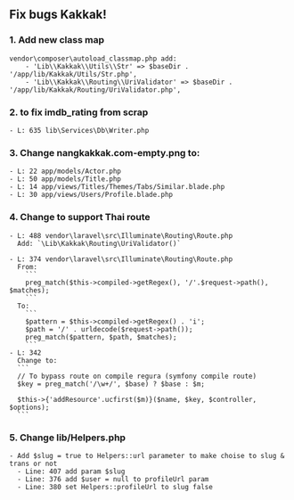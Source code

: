 Fix bugs Kakkak!
--------------

### 1. Add new class map
    vendor\composer\autoload_classmap.php add:
        - 'Lib\\Kakkak\\Utils\\Str' => $baseDir . '/app/lib/Kakkak/Utils/Str.php',
        - 'Lib\\Kakkak\\Routing\\UriValidator' => $baseDir . '/app/lib/Kakkak/Routing/UriValidator.php',

### 2. to fix imdb_rating from scrap
    - L: 635 lib\Services\Db\Writer.php

### 3. Change nangkakkak.com-empty.png to:
    - L: 22 app/models/Actor.php
    - L: 50 app/models/Title.php
    - L: 14 app/views/Titles/Themes/Tabs/Similar.blade.php
    - L: 30 app/views/Users/Profile.blade.php

### 4. Change to support Thai route
    - L: 488 vendor\laravel\src\Illuminate\Routing\Route.php
      Add: `\Lib\Kakkak\Routing\UriValidator()`

    - L: 374 vendor\laravel\src\Illuminate\Routing\Route.php
      From:
        ```
        preg_match($this->compiled->getRegex(), '/'.$request->path(), $matches);
        ```
      To:
        ```
        $pattern = $this->compiled->getRegex() . 'i';
        $path = '/' . urldecode($request->path());
        preg_match($pattern, $path, $matches);
        ```
    - L: 342
      Change to:
      ```
      // To bypass route on compile regura (symfony compile route)
      $key = preg_match('/\w+/', $base) ? $base : $m;

      $this->{'addResource'.ucfirst($m)}($name, $key, $controller, $options);
      ```

### 5. Change lib/Helpers.php
    - Add $slug = true to Helpers::url parameter to make choise to slug & trans or not
      - Line: 407 add param $slug
      - Line: 376 add $user = null to profileUrl param
      - Line: 380 set Helpers::profileUrl to slug false